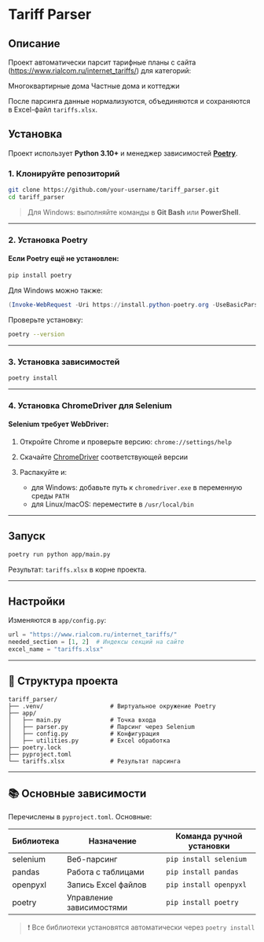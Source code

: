 # Tariff Parser

## Описание

Проект автоматически парсит тарифные планы с сайта (https://www.rialcom.ru/internet_tariffs/) для категорий:

Многоквартирные дома
Частные дома и коттеджи

После парсинга данные нормализуются, объединяются и сохраняются в Excel-файл `tariffs.xlsx`.


## Установка

Проект использует **Python 3.10+** и менеджер зависимостей **[Poetry](https://python-poetry.org/)**.

### 1. Клонируйте репозиторий

```bash
git clone https://github.com/your-username/tariff_parser.git
cd tariff_parser
```

> Для Windows: выполняйте команды в **Git Bash** или **PowerShell**.

---

### 2. Установка Poetry

#### Если Poetry ещё не установлен:

```bash
pip install poetry
```

Для Windows можно также:

```powershell
(Invoke-WebRequest -Uri https://install.python-poetry.org -UseBasicParsing).Content | python -
```

Проверьте установку:

```bash
poetry --version
```

---

### 3. Установка зависимостей

```bash
poetry install
```

---

### 4. Установка ChromeDriver для Selenium

#### Selenium требует WebDriver:

1. Откройте Chrome и проверьте версию:  `chrome://settings/help`
2. Скачайте [ChromeDriver](https://sites.google.com/chromium.org/driver/) соответствующей версии
3. Распакуйте и:

   * для Windows: добавьте путь к `chromedriver.exe` в переменную среды `PATH`
   * для Linux/macOS: переместите в `/usr/local/bin`

---

## Запуск

```bash
poetry run python app/main.py
```

Результат: `tariffs.xlsx` в корне проекта.

---

## Настройки

Изменяются в `app/config.py`:

```python
url = "https://www.rialcom.ru/internet_tariffs/"
needed_section = [1, 2]  # Индексы секций на сайте
excel_name = "tariffs.xlsx"
```

---

## 📁 Структура проекта

```
tariff_parser/
├── .venv/                   # Виртуальное окружение Poetry
├── app/
│   ├── main.py              # Точка входа
│   ├── parser.py            # Парсинг через Selenium
│   ├── config.py            # Конфигурация
│   ├── utilities.py         # Excel обработка
├── poetry.lock
├── pyproject.toml
└── tariffs.xlsx             # Результат парсинга
```

---

## 📚 Основные зависимости

Перечислены в `pyproject.toml`. Основные:

| Библиотека | Назначение               | Команда ручной установки |
| ---------- | ------------------------ | ------------------------ |
| selenium   | Веб-парсинг              | `pip install selenium`   |
| pandas     | Работа с таблицами       | `pip install pandas`     |
| openpyxl   | Запись Excel файлов      | `pip install openpyxl`   |
| poetry     | Управление зависимостями | `pip install poetry`     |

> ❗️ Все библиотеки установятся автоматически через `poetry install`
